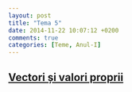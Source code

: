 ```yaml
---
layout: post
title: "Tema 5"
date: 2014-11-22 10:07:12 +0200
comments: true
categories: [Teme, Anul-I]
---
```


[Vectori și valori proprii](/geometrie-i/probleme5.html)
----------------------------------------------------------
